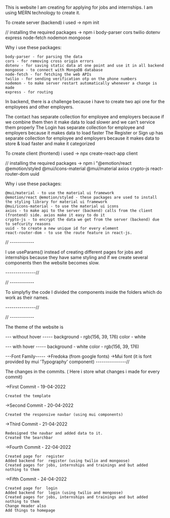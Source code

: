 This is website I am creating for applying for jobs and internships.
I am using MERN technology to create it.

To create server (backend) i used 
-> npm init

// installing the required packages
-> npm i body-parser cors twilio dotenv express node-fetch nodemon mongoose

Why i use these packages:

    body-parser - for parsing the data
    cors - for removing cross origin errors
    dotenv - for saving static data at one point and use it in all backend
    mongoose - to connect with MongoDB database
    node-fetch - for fetching the web APIs
    twilio - for sending verification otp on the phone numbers
    nodemon - to make server restart automatically whenever a change is made
    express - for routing


In backend, there is a challenge because i have to create two api one for the employees and other employers.

The contact has separate collection for employee and employers because if we combine them then it make data to load slower and we can't service them properly
The Login has separate collection for employee and employers because it makes data to load faster
The Register or Sign up has separate collection for employee and employers because it makes data to store & load faster and make it categorized



To create client (frontend) i used
-> npx create-react-app client

// installing the required packages
-> npm i "@emotion/react @emotion/styled @mui/icons-material @mui/material axios crypto-js react-router-dom uuid


Why i use these packages:

    @mui/material - to use the material ui framework
    @emotion/react @emotion/styled - these packages are used to install the styling library for material ui framework
    @mui/icons-material - to use the material ui icons
    axios - to make api to the server (backend) calls from the client (frontend) side. axios make it easy to do it
    crypto-js - to encrypt the data we get from the server (backend) due to sefcurity reasons
    uuid - to create a new unique id for every element
    react-router-dom - to use the route feature in react-js.



// ------------

I use useParams() instead of creating different pages for jobs and internships because they have same styling and if we create several 
components then the website becomes slow.

 ---------------//


// ------------

To simplyfiy the code I divided the components inside the folders which do work as their names.

 ---------------//


// ------------

The theme of the website is 

--- without hover -----
background - rgb(156, 39, 176)
color - white

--- with hover -----
background - white
color - rgb(156, 39, 176)

---Font Family-----
->Fredoka (from google fonts)
->Mui font (it is font provided by mui 'Typography' component)
 ---------------//

The changes in the commits. ( Here i store what changes i made for every commit)

->First Commit - 19-04-2022

    Created the template

->Second Commit - 20-04-2022

    Created the responsive navbar (using mui components)

->Third Commit - 21-04-2022

    Redesigned the navbar and added data to it.
    Created the Searchbar

->Fourth Commit - 22-04-2022

    Created page for  register
    Added backend for  register (using twilio and mongoose)
    Created pages for jobs, internships and trainings and but added nothing to them

->Fifth Commit - 24-04-2022

    Created page for  login
    Added backend for  login (using twilio and mongoose)
    Created pages for jobs, internships and trainings and but added nothing to them
    Change Header also
    Add things to homepage